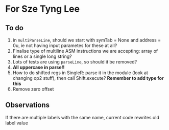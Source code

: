 # For Sze Tyng Lee

## To do
1. in `multiParseLine`, should we start with symTab = None and address = 0u, ie not having input parametes for these at all? 
2. Finalise type of multiline ASM instructions we are accepting: array of lines or a single long string?
3. Lots of tests are using `parseLine`, so should it be removed?
4. **All uppercase in parse!!**
5. How to do shifted regs in SingleR: parse it in the module (look at changing op2 stuff), then call Shift.execute? **Remember to add type for this**
6. Remove zero offset

## Observations
If there are multiple labels with the same name, current code rewrites old label value